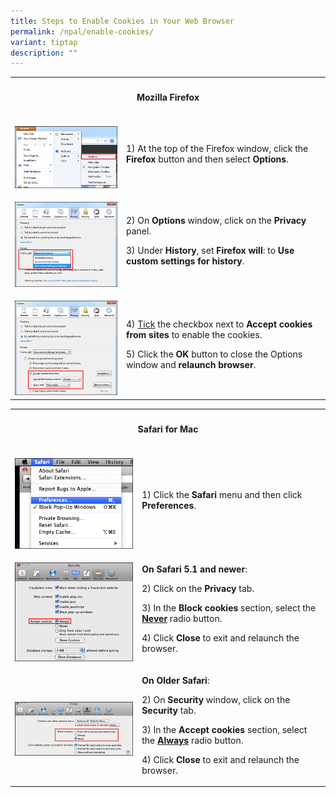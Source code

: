 ```yaml
---
title: Steps to Enable Cookies in Your Web Browser
permalink: /npal/enable-cookies/
variant: tiptap
description: ""
---
```

<table>
<tbody>
<tr>
<th rowspan="1" colspan="2">
<h4>Mozilla Firefox</h4>
</th>
</tr>
<tr>
<td rowspan="1" colspan="1">
<p></p>
<div class="isomer-image-wrapper">
<img style="width: 100%" height="auto" width="100%" alt="options" src="/images/enablecookie_ff_1.gif">
</div>
</td>
<td rowspan="1" colspan="1">
<p>1) At the top of the Firefox window, click the <strong>Firefox</strong> button
and then select <strong>Options</strong>.</p>
</td>
</tr>
<tr>
<td rowspan="1" colspan="1">
<p></p>
<div class="isomer-image-wrapper">
<img style="width: 100%" height="auto" width="100%" alt="remember history" src="/images/enablecookie_ff_2.gif">
</div>
</td>
<td rowspan="1" colspan="1">
<p>2) On<strong> Options</strong> window, click on the <strong>Privacy</strong> panel.</p>
<p>3) Under <strong>History</strong>, set <strong>Firefox will</strong>: to <strong>Use custom settings for history</strong>.</p>
</td>
</tr>
<tr>
<td rowspan="1" colspan="1">
<p></p>
<div class="isomer-image-wrapper">
<img style="width: 100%" height="auto" width="100%" alt="accept cookies" src="/images/enablecookie_ff_3.gif">
</div>
</td>
<td rowspan="1" colspan="1">
<p>4) <u>Tick</u> the checkbox next to <strong>Accept cookies from sites</strong> to
enable the cookies.</p>
<p>5) Click the <strong>OK</strong> button to close the Options window and <strong>relaunch browser</strong>.</p>
</td>
</tr>
</tbody>
</table>
<table>
<tbody>
<tr>
<th rowspan="1" colspan="2">
<h4>Safari for Mac</h4>
</th>
</tr>
<tr>
<td rowspan="1" colspan="1">
<p></p>
<div class="isomer-image-wrapper">
<img style="width: 100%" height="auto" width="100%" alt="safari preferences" src="/images/enablecookie_safari_1.gif">
</div>
</td>
<td rowspan="1" colspan="1">
<p>1) Click the <strong>Safari</strong> menu and then click <strong>Preferences</strong>.</p>
</td>
</tr>
<tr>
<td rowspan="1" colspan="1">
<p></p>
<div class="isomer-image-wrapper">
<img style="width: 100%" height="auto" width="100%" alt="safari accept cookies" src="/images/enablecookie_safari_2a.gif">
</div>
</td>
<td rowspan="1" colspan="1">
<p><strong>On Safari 5.1 and newer</strong>:</p>
<p>2) Click on the <strong>Privacy </strong>tab.</p>
<p>3) In the <strong>Block cookies</strong> section, select the <strong><u>Never</u></strong> radio
button.</p>
<p>4) Click<strong> Close </strong>to exit and relaunch the browser.</p>
</td>
</tr>
<tr>
<td rowspan="1" colspan="1">
<p></p>
<div class="isomer-image-wrapper">
<img style="width: 100%" height="auto" width="100%" alt="safari enable cookie" src="/images/enablecookie_safari_2b.gif">
</div>
</td>
<td rowspan="1" colspan="1">
<p><strong>On Older Safari</strong>:</p>
<p>2) On<strong> Security </strong>window, click on the <strong>Security </strong>tab.</p>
<p>3) In the <strong>Accept cookies</strong> section, select the <strong><u>Always</u></strong> radio
button.</p>
<p>4) Click<strong> Close </strong>to exit and relaunch the browser.</p>
</td>
</tr>
</tbody>
</table>
<p></p>